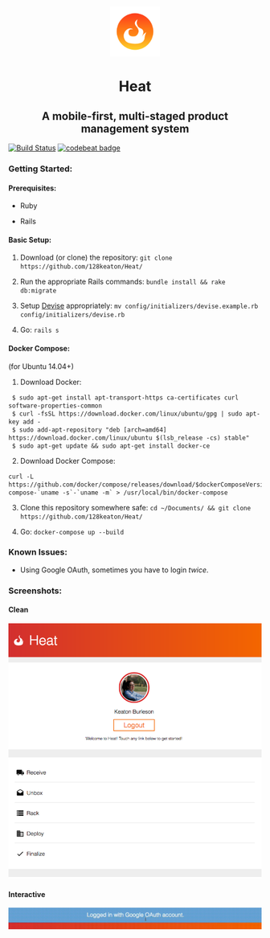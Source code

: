 <p align="center">
  <img width=100 height=100 src="https://github.com/128keaton/Heat/blob/master/app/assets/images/logo-alt.png">
</p>

<h1 align="center">Heat</h1>
<h2 align="center"> A mobile-first, multi-staged product management system</h2>

[![Build Status](https://travis-ci.org/128keaton/Heat.svg?branch=master)](https://travis-ci.org/128keaton/Heat)
[![codebeat badge](https://codebeat.co/badges/4a1d1bfb-62b3-4481-a853-843b71e2cc8b)](https://codebeat.co/projects/github-com-128keaton-heat-master)

### Getting Started:

#### Prerequisites:

* Ruby

* Rails 

#### Basic Setup:

1. Download (or clone) the repository: `git clone https://github.com/128keaton/Heat/`

2. Run the appropriate Rails commands: `bundle install && rake db:migrate`

3. Setup [Devise](https://github.com/plataformatec/devise) appropriately: `mv config/initializers/devise.example.rb config/initializers/devise.rb`

4. Go: `rails s`

#### Docker Compose:

(for Ubuntu 14.04+)

1. Download Docker:

  ```
   $ sudo apt-get install apt-transport-https ca-certificates curl software-properties-common
   $ curl -fsSL https://download.docker.com/linux/ubuntu/gpg | sudo apt-key add -
   $ sudo add-apt-repository "deb [arch=amd64] https://download.docker.com/linux/ubuntu $(lsb_release -cs) stable"
   $ sudo apt-get update && sudo apt-get install docker-ce
  ```

2. Download Docker Compose: 
```
curl -L https://github.com/docker/compose/releases/download/$dockerComposeVersion/docker-compose-`uname -s`-`uname -m` > /usr/local/bin/docker-compose
```

3. Clone this repository somewhere safe: `cd ~/Documents/ && git clone https://github.com/128keaton/Heat/`

4. Go: `docker-compose up --build`
   

### Known Issues:
* Using Google OAuth, sometimes you have to login *twice*.


### Screenshots:
#### Clean
<p align="center">
  <img src="https://github.com/128keaton/Heat/blob/master/app/assets/screenshots/1.png">
</p>

#### Interactive
<p align="center">
  <img src="https://github.com/128keaton/Heat/blob/master/app/assets/screenshots/notification.gif">
</p>
